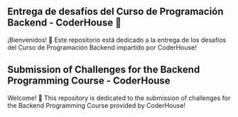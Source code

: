 ## Entrega de desafíos del Curso de Programación Backend - CoderHouse :rocket: 
¡Bienvenidos! :wave: Este repositorio está dedicado a la entrega de los desafíos del Curso de Programación Backend impartido por CoderHouse!


## Submission of Challenges for the Backend Programming Course - CoderHouse
Welcome! :wave:  This repository is dedicated to the submission of challenges for the Backend Programming Course provided by CoderHouse!